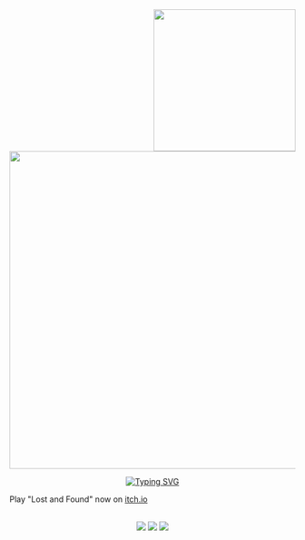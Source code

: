 <img src="https://i.imgur.com/4jSLUHF.png" width="250" align="right" />

<a href="https://discord.com/users/1272945881603244163"><img src="https://lanyard.cnrad.dev/api/1272945881603244163?bg=000000&showDisplayName=false&hideDecoration=false&hideBadges=false&hideActivity=true&hideSpotify=false&idleMessage=fff&hideProfile=false&hideStatus=false&hideTimestamp=false" width="560"/></a>

<p align="center">
  <a href="https://git.io/typing-svg"><img src="https://readme-typing-svg.demolab.com?font=Tiny5&size=30&letterSpacing=8px&pause=1000&color=DF3133&vCenter=true&width=435&lines=game+dev+%26+streamer" alt="Typing SVG"/></a>
  <br/>
</p>
Play "Lost and Found" now on <a href="https://saturize.itch.io/lost-and-found">itch.io</a>

  <p align="center"><br/><a href="https://www.twitch.tv/saturize"><img src="https://img.shields.io/badge/twitch-000000" padding-right:50px/></a> <a href="https://discord.com/invite/saturize"><img src="https://img.shields.io/badge/discord-000000"/></a> <a href="https://www.tiktok.com/@saturize"><img src="https://img.shields.io/badge/tiktok-000000"/></a>
  </p>
